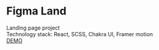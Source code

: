 # Figma Land

Landing page project \
Technology stack: React, SCSS, Chakra UI, Framer motion \
[DEMO](https://kuznetsova-anastasiia.github.io/landing-project/)
